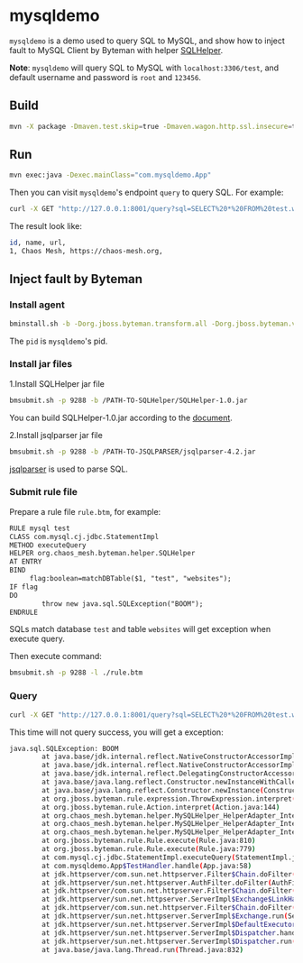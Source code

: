 # mysqldemo

`mysqldemo` is a demo used to query SQL to MySQL, and show how to inject fault to MySQL Client by Byteman with helper [SQLHelper](https://github.com/WangXiangUSTC/byteman-helper/tree/main/SQLHelper).

**Note**: `mysqldemo` will query SQL to MySQL with `localhost:3306/test`, and default username and password is `root` and `123456`.

## Build

```bash
mvn -X package -Dmaven.test.skip=true -Dmaven.wagon.http.ssl.insecure=true -Dmaven.wagon.http.ssl.allowall=true
```

## Run

```bash
mvn exec:java -Dexec.mainClass="com.mysqldemo.App"
```

Then you can visit `mysqldemo`'s endpoint `query` to query SQL. For example:

```bash
curl -X GET "http://127.0.0.1:8001/query?sql=SELECT%20*%20FROM%20test.websites"
```

The result look like:

```bash
id, name, url, 
1, Chaos Mesh, https://chaos-mesh.org,
```

## Inject fault by Byteman

### Install agent

```bash
bminstall.sh -b -Dorg.jboss.byteman.transform.all -Dorg.jboss.byteman.verbose -p 9288 {pid}
```

The `pid` is `mysqldemo`'s pid.

### Install jar files

1.Install SQLHelper jar file

```bash
bmsubmit.sh -p 9288 -b /PATH-TO-SQLHelper/SQLHelper-1.0.jar
```

You can build SQLHelper-1.0.jar according to the [document](https://github.com/WangXiangUSTC/byteman-helper#build).

2.Install jsqlparser jar file

```bash
bmsubmit.sh -p 9288 -b /PATH-TO-JSQLPARSER/jsqlparser-4.2.jar
```

[jsqlparser](https://github.com/JSQLParser/JSqlParser) is used to parse SQL.

### Submit rule file

Prepare a rule file `rule.btm`, for example:

```txt
RULE mysql test
CLASS com.mysql.cj.jdbc.StatementImpl
METHOD executeQuery
HELPER org.chaos_mesh.byteman.helper.SQLHelper
AT ENTRY
BIND
     flag:boolean=matchDBTable($1, "test", "websites");
IF flag
DO
        throw new java.sql.SQLException("BOOM");
ENDRULE
```

SQLs match database `test` and table `websites` will get exception when execute query.

Then execute command:

```bash
bmsubmit.sh -p 9288 -l ./rule.btm
```

### Query

```bash
curl -X GET "http://127.0.0.1:8001/query?sql=SELECT%20*%20FROM%20test.websites"
```

This time will not query success, you will get a exception:

```bash
java.sql.SQLException: BOOM
        at java.base/jdk.internal.reflect.NativeConstructorAccessorImpl.newInstance0(Native Method)
        at java.base/jdk.internal.reflect.NativeConstructorAccessorImpl.newInstance(NativeConstructorAccessorImpl.java:64)
        at java.base/jdk.internal.reflect.DelegatingConstructorAccessorImpl.newInstance(DelegatingConstructorAccessorImpl.java:45)
        at java.base/java.lang.reflect.Constructor.newInstanceWithCaller(Constructor.java:500)
        at java.base/java.lang.reflect.Constructor.newInstance(Constructor.java:481)
        at org.jboss.byteman.rule.expression.ThrowExpression.interpret(ThrowExpression.java:230)
        at org.jboss.byteman.rule.Action.interpret(Action.java:144)
        at org.chaos_mesh.byteman.helper.MySQLHelper_HelperAdapter_Interpreted_1.fire(mysql3.btm)
        at org.chaos_mesh.byteman.helper.MySQLHelper_HelperAdapter_Interpreted_1.execute0(mysql3.btm)
        at org.chaos_mesh.byteman.helper.MySQLHelper_HelperAdapter_Interpreted_1.execute(mysql3.btm)
        at org.jboss.byteman.rule.Rule.execute(Rule.java:810)
        at org.jboss.byteman.rule.Rule.execute(Rule.java:779)
        at com.mysql.cj.jdbc.StatementImpl.executeQuery(StatementImpl.java)
        at com.mysqldemo.App$TestHandler.handle(App.java:58)
        at jdk.httpserver/com.sun.net.httpserver.Filter$Chain.doFilter(Filter.java:77)
        at jdk.httpserver/sun.net.httpserver.AuthFilter.doFilter(AuthFilter.java:82)
        at jdk.httpserver/com.sun.net.httpserver.Filter$Chain.doFilter(Filter.java:80)
        at jdk.httpserver/sun.net.httpserver.ServerImpl$Exchange$LinkHandler.handle(ServerImpl.java:692)
        at jdk.httpserver/com.sun.net.httpserver.Filter$Chain.doFilter(Filter.java:77)
        at jdk.httpserver/sun.net.httpserver.ServerImpl$Exchange.run(ServerImpl.java:664)
        at jdk.httpserver/sun.net.httpserver.ServerImpl$DefaultExecutor.execute(ServerImpl.java:159)
        at jdk.httpserver/sun.net.httpserver.ServerImpl$Dispatcher.handle(ServerImpl.java:442)
        at jdk.httpserver/sun.net.httpserver.ServerImpl$Dispatcher.run(ServerImpl.java:408)
        at java.base/java.lang.Thread.run(Thread.java:832)
```
